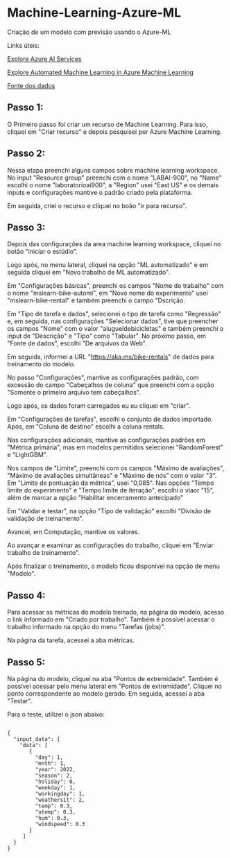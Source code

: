 # Machine-Learning-Azure-ML
Criação de um modelo com previsão usando o Azure-ML

Links úteis:

[Explore Azure AI Services](https://microsoftlearning.github.io/mslearn-ai-fundamentals/Instructions/Labs/02-content-safety.html)

[Explore Automated Machine Learning in Azure Machine Learning](https://microsoftlearning.github.io/mslearn-ai-fundamentals/Instructions/Labs/01-machine-learning.html)

[Fonte dos dados](https://aka.ms/bike-rentals)

## Passo 1: 

O Primeiro passo foi criar um recurso de Machine Learning. Para isso, cliquei em "Criar recurso" e depois pesquisei por Azure Machine Learning.

## Passo 2: 

Nessa etapa preenchi alguns campos sobre machine learning workspace. No input "Resource group" preenchi com o nome "LABAI-900", no "Name" escolhi o nome "laboratorioai900", a "Region" usei "East US" e os demais inputs e configurações mantive o padrão criado pela plataforma. 

Em seguida, criei o recurso e cliquei no boão "ir para recurso". 

## Passo 3:

Depois das configurações da area machine learning workspace,  cliquei no botão "iniciar o estúdio". 

Logo após, no menu lateral, cliquei na opção "ML automatizado" e em seguida cliquei em "Novo trabalho de ML automatizado".

Em "Configurações básicas", preenchi os campos "Nome do trabalho" com o nome "mslearn-bike-automl", em "Novo nome do experimento"  usei "mslearn-bike-rental" e também preenchi o campo "Dscrição. 

Em "Tipo de tarefa e dados", selecionei o tipo de tarefa como "Regressão" e, em seguida, nas configurações "Selecionar dados", tive que preencher os campos "Nome" com o valor "alugueldebicicletas" e também preenchi o input de "Descrição" e "Tipo" como "Tabular". No próximo passo, em "Fonte de dados", escolhi "De arquivos da Web". 

Em seguida, informei a URL "https://aka.ms/bike-rentals" de dados para treinamento do modelo. 

No passo "Configurações", mantive as configurações padrão, com excessão do campo "Cabeçalhos de coluna" que preenchi com a opção "Somente o primeiro arquivo tem cabeçalhos".

Logo após, os dados foram carregados eu eu cliquei em "criar". 

Em "Configurações de tarefas", escolhi o conjunto de dados importado. Após, em "Coluna de destino" escolhi a coluna rentals.

Nas configurações adicionais, mantive as configurações padrões em "Métrica primária", mas em modelos permitidos selecionei "RandomForest" e "LightGBM".

Nos campos de "Limite", preenchi com os campos "Máximo de avaliações", "Máximo de avaliações simultâneas" e "Máximo de nós" com o valor "3". Em "Limite de pontuação da métrica", usei "0,085". Nas opções "Tempo limite do experimento" e "Tempo limite de iteração", escolhi o vlaor "15", além de marcar a opção "Habilitar encerramento antecipado"

Em "Validar e testar", na opção "Tipo de validação" escolhi "Divisão de validação de treinamento".

Avancei, em Computação, mantive os valores.

Ao avançar e examinar as configurações do trabalho, cliquei em "Enviar trabalho de treinamento".

Após finalizar o treinamento, o modelo ficou disponível na opção de menu "Modelo".

## Passo 4: 

Para acessar as métricas do modelo treinado, na página do modelo, acesso o link informado em "Criado por trabalho". Também é possível acessar o trabalho informado na opção do menu "Tarefas (jobs)".

Na página da tarefa, acessei a aba métricas.

## Passo 5:

Na página do modelo, cliquei na aba "Pontos de extremidade". Também é possível acessar pelo menu lateral em "Pontos de extremidade". Cliquei no ponto correspondente ao modelo gerado. Em seguida, acessei a aba "Testar".

Para o teste, utilizei o json abaixo:

<code>
{
  "input_data": {
    "data": [
       {
         "day": 1,
         "mnth": 1,   
         "year": 2022,
         "season": 2,
         "holiday": 0,
         "weekday": 1,
         "workingday": 1,
         "weathersit": 2, 
         "temp": 0.3, 
         "atemp": 0.3,
         "hum": 0.3,
         "windspeed": 0.3 
       }
     ]
  }
}
</code>
